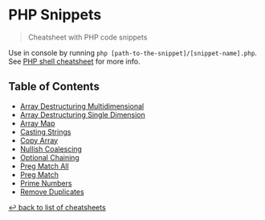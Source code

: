 # PHP Snippets
> Cheatsheet with PHP code snippets

Use in console by running `php [path-to-the-snippet]/[snippet-name].php`.\
See [PHP shell cheatsheet](../../shell/php.md) for more info.

## Table of Contents

* [Array Destructuring Multidimensional](array-destructuring-multidimensional.php)
* [Array Destructuring Single Dimension](array-destructuring-single-dimension.php)
* [Array Map](array-map.php)
* [Casting Strings](casting-strings.php)
* [Copy Array](copy-array.php)
* [Nullish Coalescing](nullish-coalescing.php)
* [Optional Chaining](optional-chaining.php)
* [Preg Match All](preg-match-all.php)
* [Preg Match](preg-match.php)
* [Prime Numbers](prime-numbers.php)
* [Remove Duplicates](remove-duplicates.php)

[↩ back to list of cheatsheets](../README.md#list-of-cheatsheets)
